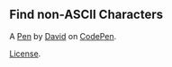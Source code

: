 Find non-ASCII Characters
-------------------------


A [Pen](http://codepen.io/davidrv/pen/amkWdw) by [David](http://codepen.io/davidrv) on [CodePen](http://codepen.io/).

[License](http://codepen.io/davidrv/pen/amkWdw/license).
